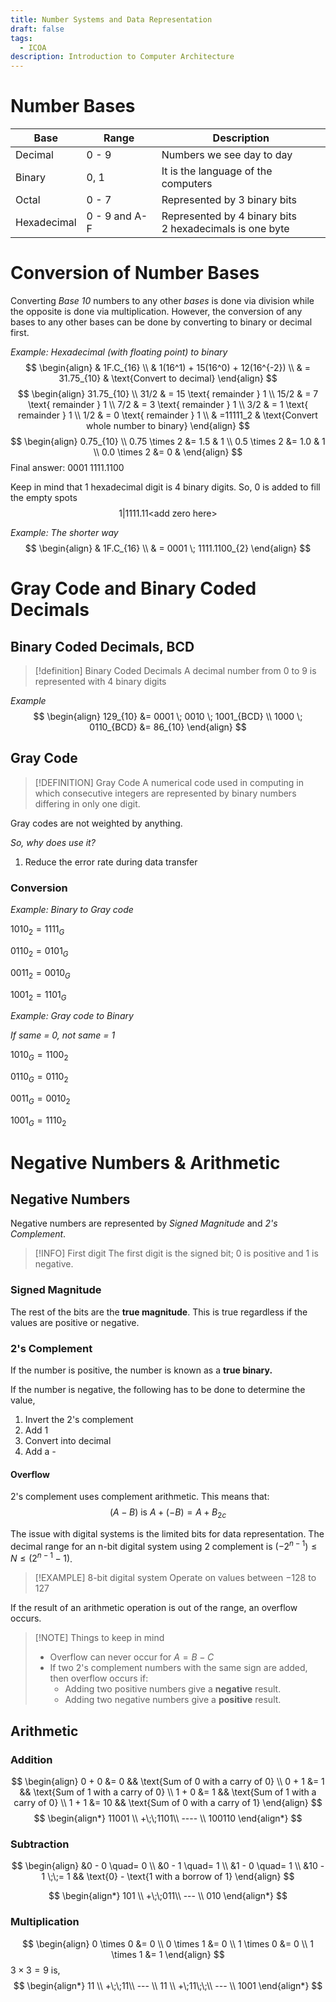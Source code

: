 ```yaml
---
title: Number Systems and Data Representation
draft: false
tags:
  - ICOA
description: Introduction to Computer Architecture
---
```

# Number Bases

| Base        | Range         | Description                                                |
| ----------- | ------------- | ---------------------------------------------------------- |
| Decimal     | 0 - 9         | Numbers we see day to day                                  |
| Binary      | 0, 1          | It is the language of the computers                        |
| Octal       | 0 - 7         | Represented by 3 binary bits                               |
| Hexadecimal | 0 - 9 and A-F | Represented by 4 binary bits<br>2 hexadecimals is one byte |
# Conversion of Number Bases
Converting *Base 10* numbers to any other *bases* is done via division while the opposite is done via multiplication. However, the conversion of any bases to any other bases can be done by converting to binary or decimal first. 

*Example: Hexadecimal (with floating point) to binary*
$$
\begin{align}
& 1F.C_{16} \\
& 1(16^1) + 15(16^0) + 12(16^{-2}) \\
& = 31.75_{10} & \text{Convert to decimal}
\end{align}
$$
$$
\begin{align}
 31.75_{10} \\ 
 31/2 & = 15 \text{ remainder } 1 \\
 15/2 & = 7  \text{ remainder } 1 \\
 7/2  & = 3  \text{ remainder } 1 \\
 3/2  & = 1  \text{ remainder } 1 \\ 
 1/2  & = 0  \text{ remainder } 1 \\
      & =11111_2 & \text{Convert whole number to binary}
\end{align}
$$
$$
\begin{align}
0.75_{10} \\
0.75 \times 2 &= 1.5 & 1 \\
0.5 \times 2 &= 1.0 & 1 \\
0.0 \times 2 &= 0 & 
\end{align}
$$
Final answer: $0001\; 1111.1100$

Keep in mind that 1 hexadecimal digit is 4 binary digits. So, $0$ is added to fill the empty spots
$$
1|1111.11\text{<add zero here>}
$$


*Example: The shorter way*
$$
\begin{align}
& 1F.C_{16} \\
& = 0001 \; 1111.1100_{2}
\end{align}
$$
# Gray Code and Binary Coded Decimals
## Binary Coded Decimals, BCD
>[!definition] Binary Coded Decimals
>A decimal number from 0 to 9 is represented with 4 binary digits

*Example*
$$
\begin{align}
129_{10} &= 0001 \; 0010 \; 1001_{BCD} \\
1000 \; 0110_{BCD} &= 86_{10} 
\end{align}
$$
## Gray Code
>[!DEFINITION] Gray Code
>A numerical code used in computing in which consecutive integers are represented by binary numbers differing in only one digit.

Gray codes are not weighted by anything.

*So, why does use it?*
1. Reduce the error rate during data transfer

### Conversion
*Example: Binary to Gray code*

$1010_{2} = 1111_{G}$

$0110_{2} = 0101_{G}$

$0011_{2} = 0010_{G}$

$1001_{2} = 1101_{G}$

*Example: Gray code to Binary*

*If same = 0, not same = 1*

$1010_{G} = 1100_{2}$

$0110_{G} = 0110_{2}$

$0011_{G} = 0010_{2}$

$1001_{G} = 1110_{2}$
# Negative Numbers & Arithmetic
## Negative Numbers
Negative numbers are represented by *Signed Magnitude* and *2's Complement*. 

>[!INFO] First digit
>The first digit is the signed bit; 0 is positive and 1 is negative. 
### Signed Magnitude
The rest of the bits are the **true magnitude**. This is true regardless if the values are positive or negative.
### 2's Complement
If the number is positive, the number is known as a **true binary.**

If the number is negative, the following has to be done to determine the value,
1. Invert the 2's complement
2. Add 1
3. Convert into decimal
4. Add a *-*
#### Overflow
2's complement uses complement arithmetic. This means that: 
$$
(A-B) \text{ is } A + (-B) = A + B_{2c}
$$

The issue with digital systems is the limited bits for data representation. The decimal range for an n-bit digital system using 2 complement is $(-2^{n-1}) \leq N \leq (2^{n-1} - 1)$.

>[!EXAMPLE] 8-bit digital system
>Operate on values between $-128 \text{ to } 127$

If the result of an arithmetic operation is out of the range, an overflow occurs. 

>[!NOTE] Things to keep in mind
>- Overflow can never occur for $A = B - C$
>- If two 2's complement numbers with the same sign are added, then overflow occurs if:
>	- Adding two positive numbers give a **negative** result.
>	- Adding two negative numbers give a **positive** result. 
## Arithmetic
### Addition
$$
\begin{align}
0 + 0 &= 0  && \text{Sum of 0 with a carry of 0} \\
0 + 1 &= 1  && \text{Sum of 1 with a carry of 0} \\
1 + 0 &= 1  && \text{Sum of 1 with a carry of 0} \\
1 + 1 &= 10 && \text{Sum of 0 with a carry of 1}
\end{align}
$$
$$
\begin{align*}
11001 \\
+\;\;1101\\
---- \\
100110
\end{align*}
$$
### Subtraction
$$
\begin{align}
&0 - 0 \quad= 0 \\
&0 - 1 \quad= 1 \\
&1 - 0 \quad= 1 \\
&10 - 1 \;\;= 1 && \text{0} - \text{1 with a borrow of 1}
\end{align}
$$

$$
\begin{align*}
101 \\
+\;\;011\\
--- \\
010
\end{align*}
$$
### Multiplication
$$
\begin{align}
0 \times 0 &= 0 \\
0 \times 1 &= 0 \\
1 \times 0 &= 0 \\
1 \times 1 &= 1 
\end{align}
$$
$3 \times 3 = 9$ is, 
$$
\begin{align*}
11 \\
+\;\;11\\
--- \\
11 \\
+\;11\;\;\\
--- \\
1001
\end{align*}
$$
